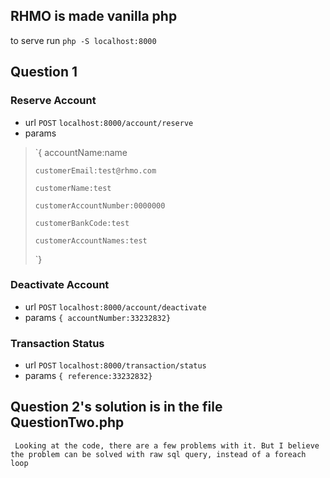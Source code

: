 ## RHMO is made vanilla php

to serve run ```php -S localhost:8000```

## Question 1
### Reserve Account
- url `POST` ```localhost:8000/account/reserve```
- params

> `{ accountName:name
>
>     customerEmail:test@rhmo.com
>
>     customerName:test
>
>     customerAccountNumber:0000000
>
>     customerBankCode:test
>
>     customerAccountNames:test
>
>    `}

### Deactivate Account
- url `POST` ```localhost:8000/account/deactivate```
- params ```{ accountNumber:33232832}```

### Transaction Status
- url `POST` ```localhost:8000/transaction/status```
- params ```{ reference:33232832}```



## Question 2's solution is in the file QuestionTwo.php
``` Looking at the code, there are a few problems with it. But I believe the problem can be solved with raw sql query, instead of a foreach loop```
